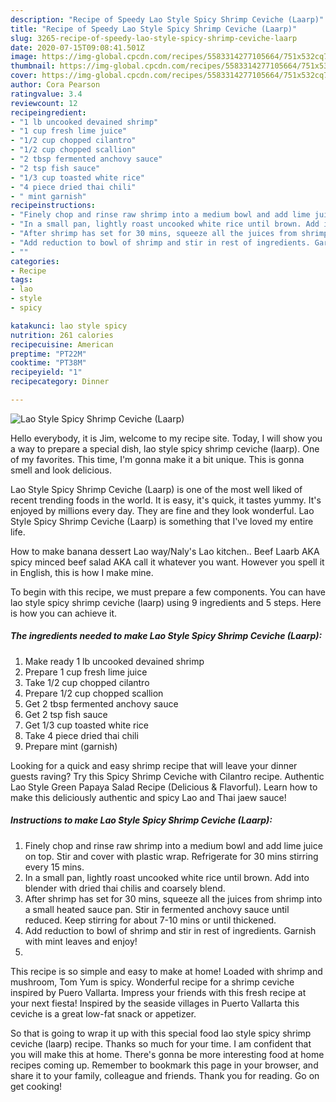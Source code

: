 ```yaml
---
description: "Recipe of Speedy Lao Style Spicy Shrimp Ceviche (Laarp)"
title: "Recipe of Speedy Lao Style Spicy Shrimp Ceviche (Laarp)"
slug: 3265-recipe-of-speedy-lao-style-spicy-shrimp-ceviche-laarp
date: 2020-07-15T09:08:41.501Z
image: https://img-global.cpcdn.com/recipes/5583314277105664/751x532cq70/lao-style-spicy-shrimp-ceviche-laarp-recipe-main-photo.jpg
thumbnail: https://img-global.cpcdn.com/recipes/5583314277105664/751x532cq70/lao-style-spicy-shrimp-ceviche-laarp-recipe-main-photo.jpg
cover: https://img-global.cpcdn.com/recipes/5583314277105664/751x532cq70/lao-style-spicy-shrimp-ceviche-laarp-recipe-main-photo.jpg
author: Cora Pearson
ratingvalue: 3.4
reviewcount: 12
recipeingredient:
- "1 lb uncooked devained shrimp"
- "1 cup fresh lime juice"
- "1/2 cup chopped cilantro"
- "1/2 cup chopped scallion"
- "2 tbsp fermented anchovy sauce"
- "2 tsp fish sauce"
- "1/3 cup toasted white rice"
- "4 piece dried thai chili"
- " mint garnish"
recipeinstructions:
- "Finely chop and rinse raw shrimp into a medium bowl and add lime juice on top. Stir and cover with plastic wrap. Refrigerate for 30 mins stirring every 15 mins."
- "In a small pan, lightly roast uncooked white rice until brown. Add into blender with dried thai chilis and coarsely blend."
- "After shrimp has set for 30 mins, squeeze all the juices from shrimp into a small heated sauce pan. Stir in fermented anchovy sauce until reduced. Keep stirring for about 7-10 mins or until thickened."
- "Add reduction to bowl of shrimp and stir in rest of ingredients. Garnish with mint leaves and enjoy!"
- ""
categories:
- Recipe
tags:
- lao
- style
- spicy

katakunci: lao style spicy 
nutrition: 261 calories
recipecuisine: American
preptime: "PT22M"
cooktime: "PT38M"
recipeyield: "1"
recipecategory: Dinner

---
```



![Lao Style Spicy Shrimp Ceviche (Laarp)](https://img-global.cpcdn.com/recipes/5583314277105664/751x532cq70/lao-style-spicy-shrimp-ceviche-laarp-recipe-main-photo.jpg)

Hello everybody, it is Jim, welcome to my recipe site. Today, I will show you a way to prepare a special dish, lao style spicy shrimp ceviche (laarp). One of my favorites. This time, I'm gonna make it a bit unique. This is gonna smell and look delicious.

Lao Style Spicy Shrimp Ceviche (Laarp) is one of the most well liked of recent trending foods in the world. It is easy, it's quick, it tastes yummy. It's enjoyed by millions every day. They are fine and they look wonderful. Lao Style Spicy Shrimp Ceviche (Laarp) is something that I've loved my entire life.

How to make banana dessert Lao way/Naly&#39;s Lao kitchen.. Beef Laarb AKA spicy minced beef salad AKA call it whatever you want. However you spell it in English, this is how I make mine.


To begin with this recipe, we must prepare a few components. You can have lao style spicy shrimp ceviche (laarp) using 9 ingredients and 5 steps. Here is how you can achieve it.

<!--inarticleads1-->

##### The ingredients needed to make Lao Style Spicy Shrimp Ceviche (Laarp):

1. Make ready 1 lb uncooked devained shrimp
1. Prepare 1 cup fresh lime juice
1. Take 1/2 cup chopped cilantro
1. Prepare 1/2 cup chopped scallion
1. Get 2 tbsp fermented anchovy sauce
1. Get 2 tsp fish sauce
1. Get 1/3 cup toasted white rice
1. Take 4 piece dried thai chili
1. Prepare  mint (garnish)


Looking for a quick and easy shrimp recipe that will leave your dinner guests raving? Try this Spicy Shrimp Ceviche with Cilantro recipe. Authentic Lao Style Green Papaya Salad Recipe (Delicious &amp; Flavorful). Learn how to make this deliciously authentic and spicy Lao and Thai jaew sauce! 

<!--inarticleads2-->

##### Instructions to make Lao Style Spicy Shrimp Ceviche (Laarp):

1. Finely chop and rinse raw shrimp into a medium bowl and add lime juice on top. Stir and cover with plastic wrap. Refrigerate for 30 mins stirring every 15 mins.
1. In a small pan, lightly roast uncooked white rice until brown. Add into blender with dried thai chilis and coarsely blend.
1. After shrimp has set for 30 mins, squeeze all the juices from shrimp into a small heated sauce pan. Stir in fermented anchovy sauce until reduced. Keep stirring for about 7-10 mins or until thickened.
1. Add reduction to bowl of shrimp and stir in rest of ingredients. Garnish with mint leaves and enjoy!
1. 


This recipe is so simple and easy to make at home! Loaded with shrimp and mushroom, Tom Yum is spicy. Wonderful recipe for a shrimp ceviche inspired by Puero Vallarta. Impress your friends with this fresh recipe at your next fiesta! Inspired by the seaside villages in Puerto Vallarta this ceviche is a great low-fat snack or appetizer. 

So that is going to wrap it up with this special food lao style spicy shrimp ceviche (laarp) recipe. Thanks so much for your time. I am confident that you will make this at home. There's gonna be more interesting food at home recipes coming up. Remember to bookmark this page in your browser, and share it to your family, colleague and friends. Thank you for reading. Go on get cooking!
